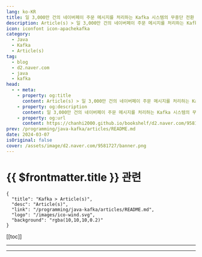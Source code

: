 ```yaml
---
lang: ko-KR
title: 일 3,000만 건의 네이버페이 주문 메시지를 처리하는 Kafka 시스템의 무중단 전환 사례
description: Article(s) > 일 3,000만 건의 네이버페이 주문 메시지를 처리하는 Kafka 시스템의 무중단 전환 사례
icon: iconfont icon-apachekafka
category: 
  - Java
  - Kafka
  - Article(s)
tag: 
  - blog
  - d2.naver.com
  - java
  - kafka
head:  
  - - meta:
    - property: og:title
      content: Article(s) > 일 3,000만 건의 네이버페이 주문 메시지를 처리하는 Kafka 시스템의 무중단 전환 사례
    - property: og:description
      content: 일 3,000만 건의 네이버페이 주문 메시지를 처리하는 Kafka 시스템의 무중단 전환 사례
    - property: og:url
      content: https://chanhi2000.github.io/bookshelf/d2.naver.com/9581727.html
prev: /programming/java-kafka/articles/README.md
date: 2024-03-07
isOriginal: false
cover: /assets/image/d2.naver.com/9581727/banner.png
---
```


# {{ $frontmatter.title }} 관련

```component VPCard
{
  "title": "Kafka > Article(s)",
  "desc": "Article(s)",
  "link": "/programming/java-kafka/articles/README.md",
  "logo": "/images/ico-wind.svg",
  "background": "rgba(10,10,10,0.2)"
}
```

[[toc]]

---

<SiteInfo
  name="일 3,000만 건의 네이버페이 주문 메시지를 처리하는 Kafka 시스템의 무중단 전환 사례 | NAVER D2"
  desc="일 3,000만 건의 네이버페이 주문 메시지를 처리하는 Kafka 시스템의 무중단 전환 사례"
  url="https://d2.naver.com/helloworld/9581727"
  logo="/assets/image/d2.naver.com/favicon.ico"
  preview="/assets/image/d2.naver.com/9581727/banner.png"/>

<!-- TODO: 작성 -->

---

<TagLinks />